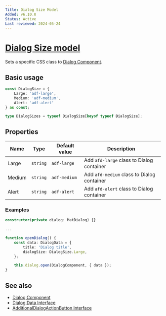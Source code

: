 ```yaml
---
Title: Dialog Size Model
Added: v6.10.0
Status: Active
Last reviewed: 2024-05-24
---
```


# [Dialog Size model](../../../lib/core/src/lib/dialogs/dialog/dialog.model.ts "Defined in dialog.model.ts")

Sets a specific CSS class to [Dialog Component](../dialogs/dialog.md). 

## Basic usage

```ts
const DialogSize = {
    Large: 'adf-large',
    Medium: 'adf-medium',
    Alert: 'adf-alert'
} as const;

type DialogSizes = typeof DialogSize[keyof typeof DialogSize];
```

## Properties

| Name | Type | Default value | Description |
| ---- | ---- | ------------- | ----------- |
| Large | `string` | `adf-large` | Add `afd-large` class to Dialog container |
| Medium | `string` | `adf-medium` | Add `afd-medium` class to Dialog container |
| Alert | `string` | `adf-alert` | Add `afd-alert` class to Dialog container |

### Examples

```ts
constructor(private dialog: MatDialog) {}

...

function openDialog() {
    const data: DialogData = {
        title: 'Dialog title',
        dialogSize: DialogSize.Large,
    };

    this.dialog.open(DialogComponent, { data });
}
```

## See also

- [Dialog Component](../dialogs/dialog.md)
- [Dialog Data Interface](../interfaces/dialog.interface.md)
- [AdditionalDialogActionButton Interface](./additional-dialog-action-button.md)
